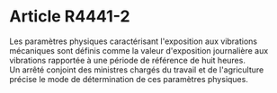 # Article R4441-2

  
Les paramètres physiques caractérisant l'exposition aux vibrations mécaniques sont définis comme la valeur d'exposition journalière aux vibrations rapportée à une période de référence de huit heures.   
Un arrêté conjoint des ministres chargés du travail et de l'agriculture précise le mode de détermination de ces paramètres physiques.